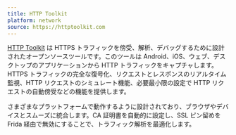 ```yaml
---
title: HTTP Toolkit
platform: network
source: https://httptoolkit.com
---
```


[HTTP Toolkit](https://httptoolkit.com/) は HTTPS トラフィックを傍受、解析、デバッグするために設計されたオープンソースツールです。このツールは Android、iOS、ウェブ、デスクトップのアプリケーションから HTTP トラフィックをキャプチャします。HTTPS トラフィックの完全な復号化、リクエストとレスポンスのリアルタイム監視、HTTP リクエストのシミュレート機能、必要最小限の設定で HTTP リクエストの自動傍受などの機能を提供します。

さまざまなプラットフォームで動作するように設計されており、ブラウザやデバイスとスムーズに統合します。CA 証明書を自動的に設定し、SSL ピン留めを Frida 経由で無効にすることで、トラフィック解析を最適化します。
